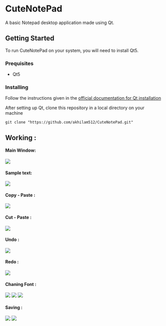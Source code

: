 # CuteNotePad
A basic Notepad desktop application made using Qt.

## Getting Started 
To run CuteNotePad on your system, you will need to install Qt5.

### Prequisites 
- Qt5

### Installing
Follow the instructions given in the [official documentation for Qt installation](http://doc.qt.io/qt-5/gettingstarted.html)

After setting up Qt, clone this repository in a local directory on your machine

````
git clone "https://github.com/akhilam512/CuteNotePad.git"
````

## Working :

#### Main Window:

<img src="/notepad_ss/mainwindow.png">

#### Sample text:

<img src="/notepad_ss/sampletxt.png">

#### Copy - Paste :

<img src="/notepad_ss/copy.png">

#### Cut - Paste :

<img src="/notepad_ss/cut.png">

#### Undo :

<img src = "/notepad_ss/undo.png">

#### Redo :

<img src="/notepad_ss/redo.png">

#### Chaning Font :

<img src="notepad_ss/font.png">

<img src="notepad_ss/changefont.png">

<img src="notepad_ss/changedfont.png">

#### Saving :

<img src="notepad_ss/save.png">

<img src="notepad_ss/saved.png">





